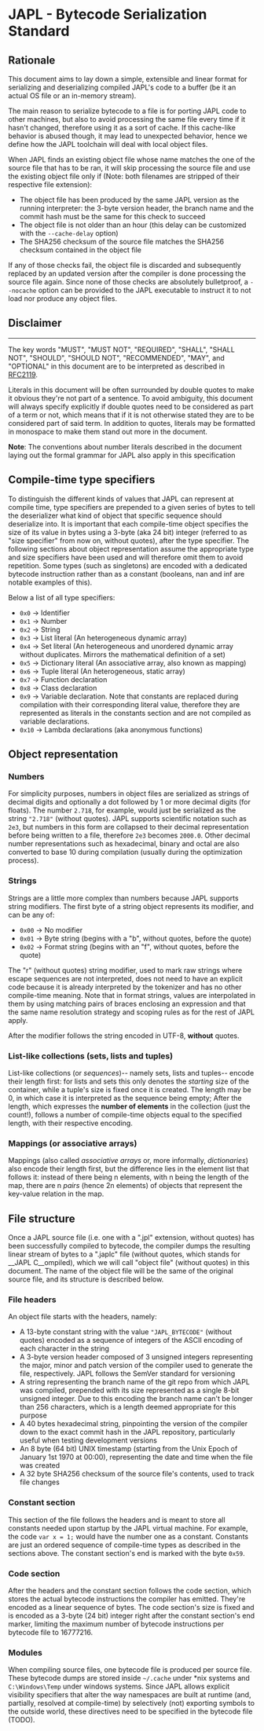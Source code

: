 # JAPL - Bytecode Serialization Standard

## Rationale
This document aims to lay down a simple, extensible and linear format for serializing and deserializing
compiled JAPL's code to a buffer (be it an actual OS file or an in-memory stream).


The main reason to serialize bytecode to a file is for porting JAPL code to other machines, but also to avoid processing the same file every time if it hasn't changed, therefore using it as a sort of cache. If this cache-like behavior is abused though, it may lead to unexpected behavior, hence we define how the JAPL toolchain will deal with local object files.

When JAPL finds an existing object file whose name matches the one of the source file that has to be ran, it will skip processing the source file and use the existing object file only if (Note: both filenames are stripped of their respective file extension):

- The object file has been produced by the same JAPL version as the running interpreter: the 3-byte version header, the branch name and the commit hash must be the same for this check to succeed
- The object file is not older than an hour (this delay can be customized with the `--cache-delay` option)
- The SHA256 checksum of the source file matches the SHA256 checksum contained in the object file

If any of those checks fail, the object file is discarded and subsequently replaced by an updated version after the compiler is done processing the source file again. Since none of those checks are absolutely bulletproof, a `--nocache` option can be provided to the JAPL executable to instruct it to not load nor produce any object files.


## Disclaimer
----------------------------------------------
The key words "MUST", "MUST NOT", "REQUIRED", "SHALL", "SHALL NOT", "SHOULD", "SHOULD NOT", "RECOMMENDED", "MAY", and
"OPTIONAL" in this document are to be interpreted as described in [RFC2119](https://datatracker.ietf.org/doc/html/rfc2119).

Literals in this document will be often surrounded by double quotes to make it obvious they're not part of a sentence. To
avoid ambiguity, this document will always specify explicitly if double quotes need to be considered as part of a term or not,
which means that if it is not otherwise stated they are to be considered part of said term. In addition to quotes, literals
may be formatted in monospace to make them stand out more in the document.

__Note__: The conventions about number literals described in the document laying out the formal grammar for JAPL also apply in this specification

## Compile-time type specifiers

To distinguish the different kinds of values that JAPL can represent at compile time, type specifiers are prepended to a given series of bytes to tell the deserializer what kind of object that specific sequence should deserialize into. It is important that each compile-time object specifies the size of its value in bytes using a 3-byte (aka 24 bit) integer (referred to as "size specifier" from now on, without quotes), after the type specifier. The following sections about object representation assume the appropriate type and size specifiers have been used and will therefore omit them to avoid repetition. Some types (such as singletons) are encoded with a dedicated bytecode instruction rather than as a constant (booleans, nan and inf are notable examples of this).

Below a list of all type specifiers:
- `0x0` -> Identifier
- `0x1` -> Number
- `0x2` -> String
- `0x3` -> List literal (An heterogeneous dynamic array)
- `0x4` -> Set literal  (An heterogeneous and unordered dynamic array without duplicates. Mirrors the mathematical definition of a set)
- `0x5` -> Dictionary literal  (An associative array, also known as mapping)
- `0x6` -> Tuple literal (An heterogeneous, static array)
- `0x7` -> Function declaration
- `0x8` -> Class declaration
- `0x9` -> Variable declaration. Note that constants are replaced during compilation with their corresponding literal value, therefore they are represented as literals in the constants section and are not compiled as variable declarations.
- `0x10` -> Lambda declarations (aka anonymous functions)


## Object representation

### Numbers

For simplicity purposes, numbers in object files are serialized as strings of decimal digits and optionally a dot followed by 1 or more decimal digits (for floats). The number `2.718`, for example, would just be serialized as the string `"2.718"` (without quotes). JAPL supports scientific notation such as `2e3`, but numbers in this form are collapsed to their decimal representation before being written to a file, therefore `2e3` becomes `2000.0`. Other decimal number representations such as hexadecimal, binary and octal are also converted to base 10 during compilation (usually during the optimization process).

### Strings

Strings are a little more complex than numbers because JAPL supports string modifiers. The first byte of a string object represents its modifier, and can be any of:

- `0x00` -> No modifier
- `0x01` -> Byte string (begins with a "b", without quotes, before the quote)
- `0x02` -> Format string (begins with an "f", without quotes, before the quote)

The "r" (without quotes) string modifier, used to mark raw strings where escape sequences are not interpreted, does not need to have an explicit code because it is already interpreted by the tokenizer and has no other compile-time meaning. Note that in format strings, values are interpolated in them by using matching pairs of braces enclosing an expression and that the same name resolution strategy and scoping rules as for the rest of JAPL apply.

After the modifier follows the string encoded in UTF-8, __without__ quotes.


### List-like collections (sets, lists and tuples)
List-like collections (or _sequences_)-- namely sets, lists and tuples-- encode their length first: for lists and sets this only denotes the _starting_ size of the container, while a tuple's size is fixed once it is created. The length may be 0, in which case it is interpreted as the sequence being empty; After the length, which expresses the __number of elements__ in the collection (just the count!), follows a number of compile-time objects equal to the specified length, with their respective encoding.

### Mappings (or associative arrays)

Mappings (also called _associative arrays_ or, more informally, _dictionaries_) also encode their length first, but the difference lies in the element list that follows it: instead of there being n elements, with n being the length of the map, there are n _pairs_  (hence 2n elements) of objects that represent the key-value relation in the map.

## File structure

Once a JAPL source file (i.e. one with a ".jpl" extension, without quotes) has been successfully compiled to bytecode, the compiler dumps the resulting linear stream of bytes to a ".japlc" file (without quotes, which stands for __JAPL C__ompiled), which we will call "object file" (without quotes) in this document. The name of the object file will be the same of the original source file, and its structure is described below.

### File headers

An object file starts with the headers, namely:

- A 13-byte constant string with the value `"JAPL_BYTECODE"` (without quotes) encoded as a sequence of integers of the ASCII encoding of each character in the string
- A 3-byte version header composed of 3 unsigned integers representing the major, minor and patch version of the compiler used to generate the file, respectively. JAPL follows the SemVer standard for versioning
- A string representing the branch name of the git repo from which JAPL was compiled, prepended with its size represented as a single 8-bit unsigned integer. Due to this encoding the branch name can't be longer than 256 characters, which is a length deemed appropriate for this purpose
- A 40 bytes hexadecimal string, pinpointing the version of the compiler down to the exact commit hash in the JAPL repository, particularly useful when testing development versions
- An 8 byte (64 bit) UNIX timestamp (starting from the Unix Epoch of January 1st 1970 at 00:00), representing the date and time when the file was created
- A 32 byte SHA256 checksum of the source file's contents, used to track file changes

### Constant section

This section of the file follows the headers and is meant to store all constants needed upon startup by the JAPL virtual machine. For example, the code `var x = 1;` would have the number one as a constant. Constants are just an ordered sequence of compile-time types as described in the sections above. The constant section's end is marked with
the byte `0x59`.

### Code section

After the headers and the constant section follows the code section, which stores the actual bytecode instructions the compiler has emitted. They're encoded as a linear sequence of bytes. The code section's size is fixed and is encoded as a 3-byte (24 bit) integer right after the constant section's end marker, limiting the maximum number of bytecode instructions per bytecode file to 16777216.

### Modules

When compiling source files, one bytecode file is produced per source file. These bytecode dumps are stored inside `~/.cache` under *nix systems and `C:\Windows\Temp` under windows systems. Since JAPL allows explicit visibility specifiers that alter the way namespaces are built at runtime (and, partially, resolved at compile-time) by selectively
(not) exporting symbols to the outside world, these directives need to be specified in the bytecode file (TODO).